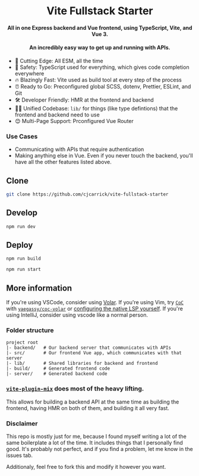 <h1 align="center">Vite Fullstack Starter</h1>

<h4 align="center">All in one Express backend and Vue frontend, using TypeScript, Vite, and Vue 3.</h4>

<h4 align="center">An incredibly easy way to get up and running with APIs.</h4>

- 🔪 Cutting Edge: All ESM, all the time
- 🛟 Safety: TypeScript used for everything, which gives code completion everywhere
- 🔥 Blazingly Fast: Vite used as build tool at every step of the process
- ⏰ Ready to Go: Preconfigured global SCSS, dotenv, Prettier, ESLint, and Git
- 🛠 Developer Friendly: HMR at the frontend and backend
- 🧑‍💻 Unified Codebase: `lib/` for things (like type defintions) that the frontend and backend need to
  use
- 😊 Multi-Page Support: Prconfigured Vue Router

### Use Cases

- Communicating with APIs that require authentication
- Making anything else in Vue. Even if you never touch the backend, you'll have all the other features listed above.

## Clone

```sh
git clone https://github.com/cjcarrick/vite-fullstack-starter
```

## Develop

```sh
npm run dev
```

## Deploy

```sh
npm run build
```

```sh
npm run start
```

## More information

If you're using VSCode, consider using [Volar](https://marketplace.visualstudio.com/items?itemName=Vue.volar). If you're using Vim, try [`CoC`](https://github.com/neoclide/coc.nvim) with [`yaegassy/coc-volar`](https://github.com/yaegassy/coc-volar) or [configuring the native LSP yourself](https://github.com/neovim/nvim-lspconfig/blob/master/doc/server_configurations.md). If you're using IntelliJ, consider using vscode like a normal person.

### Folder structure

```
project root
|- backend/   # Our backend server that communicates with APIs
|- src/       # Our frontend Vue app, which communicates with that server
|- lib/       # Shared libraries for backend and frontend
|- build/     # Generated frontend code
|- server/    # Generated backend code
```

### [`vite-plugin-mix`](https://github.com/egoist/vite-plugin-mix) does most of the heavy lifting.

This allows for building a backend API at the same time as building the
frontend, having HMR on both of them, and building it all very fast.

### Disclaimer

This repo is mostly just for me, because I found myself writing a lot of the same boilerplate a lot of the time. It includes things that I personally find good. It's probably not perfect, and if you find a problem, let me know in the issues tab.

Additionaly, feel free to fork this and modify it however you want.
